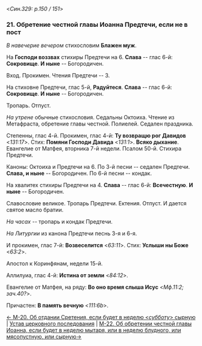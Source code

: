 
<*Син.329: p.150 / 151*>

### 21. Обретение честной главы Иоанна Предтечи, если не в пост 

*В навечерие вечером* стихословим **Блажен муж**. 

На **Господи воззвах** стихиры Предтечи на 6. 
**Слава** -- глас 6-й: **Сокровище**. 
**И ныне** -- Богородичен.

Вход. Прокимен. Чтения Предтечи -- 3. 

На стиховне Предтечи, глас 5-й, **Радуйтеся**. 
**Слава** -- глас 6-й: **Сокровище**. 
**И ныне** -- Богородичен. 

Тропарь. Отпуст.

*На утрене* обычные стихословия. Седальны Октоиха. 
Чтение из Метафраста, обретение главы честной. 
Полиелей. Седален праздника. 

Степенны, глас 4-й. Прокимен, глас 4-й: **Ту возвращю рог Давидов** <*131:17*>. 
Стих: **Помяни Господи Давида** <*131:1*>. 
**Всяко дыхание**. 
Евангелие от Матфея, вторника 7-й недели. 
Псалом 50-й. Стихира Предтечи. 

Каноны: Октоиха и Предтечи на 6. 
По 3-й песни -- седален Предтечи. **Слава, и ныне** -- Богородичен. 
По 6-й песни -- кондак. 

На хвалитех стихиры Предтечи на 4. **Слава** -- глас 6-й: **Всечестную**. 
**И ныне** -- Богородичен. 

Славословие великое. Тропарь Предтечи. Ектения. Отпуст. 
И дается святое масло братии. 

*На часах* -- тропарь и кондак Предтечи. 

*На Литургии* из канона Предтечи песнь 3-я и 6-я. 

И прокимен, глас 7-й: **Возвеселится** <*63:11*>. 
Стих: **Услыши ны Боже** <*63:2*>. 

Апостол к Коринфянам, недели 15-й. 

Аллилуиа, глас 4-й: **Истина от земли** <*84:12*>.

Евангелие от Матфея, на ряду: **Во оно время слыша Исус** <*Мф.11:2; зач.40?*>. 

Причастен: **В память вечную** <*111:6b*>.

[← М-20. Об отдании Сретения, если будет в неделю <*субботу*> сырную](m_329_020.md)
| [Устав церковного последования](README.md)
| [М-22. Об обретении честной главы Иоанна, если будет в неделю мытаря, или в неделю блудного, или мясопустную, или сырную→](m_329_022.md)
